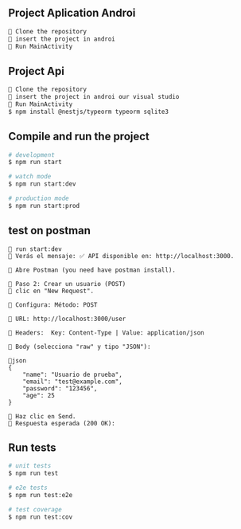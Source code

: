 
## Project Aplication Androi

```bash
🔹 Clone the repository
🔹 insert the project in androi 
🔹 Run MainActivity
```
## Project Api

```bash
🔹 Clone the repository
🔹 insert the project in androi our visual studio
🔹 Run MainActivity
$ npm install @nestjs/typeorm typeorm sqlite3
```


## Compile and run the project

```bash
# development
$ npm run start

# watch mode
$ npm run start:dev

# production mode
$ npm run start:prod
```

## test on postman
```
🔹 run start:dev
🔹 Verás el mensaje: ✅ API disponible en: http://localhost:3000.

🔹 Abre Postman (you need have postman install).

🔹 Paso 2: Crear un usuario (POST)
🔹 clic en "New Request".

🔹 Configura: Método: POST

🔹 URL: http://localhost:3000/user

🔹 Headers:  Key: Content-Type | Value: application/json

🔹 Body (selecciona "raw" y tipo "JSON"):

🔹json
{
    "name": "Usuario de prueba",
    "email": "test@example.com",
    "password": "123456",
    "age": 25
}

🔹 Haz clic en Send.
🔹 Respuesta esperada (200 OK):

```

## Run tests

```bash
# unit tests
$ npm run test

# e2e tests
$ npm run test:e2e

# test coverage
$ npm run test:cov
```

